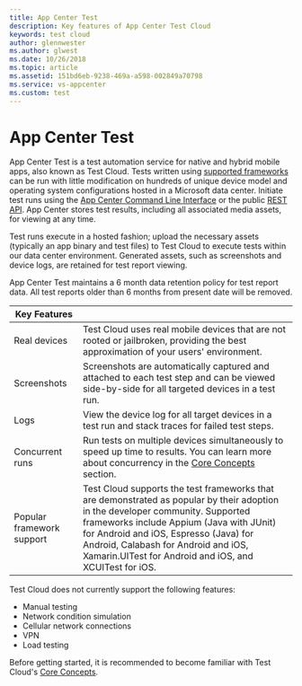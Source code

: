 ```yaml
---
title: App Center Test
description: Key features of App Center Test Cloud
keywords: test cloud
author: glennwester
ms.author: glwest
ms.date: 10/26/2018
ms.topic: article
ms.assetid: 151bd6eb-9238-469a-a598-002849a70798
ms.service: vs-appcenter
ms.custom: test
---
```


# App Center Test

App Center Test is a test automation service for native and hybrid mobile apps, also known as Test Cloud. Tests written using [supported frameworks](https://docs.microsoft.com/en-us/appcenter/test-cloud/preparing-for-upload/) can be run with little modification on hundreds of unique device model and operating system configurations hosted in a Microsoft data center. Initiate test runs using the [App Center Command Line Interface](~/cli/index.md) or the public [REST API](https://openapi.appcenter.ms/#/test). App Center stores test results, including all associated media assets, for viewing at any time.

Test runs execute in a hosted fashion; upload the necessary assets (typically an app binary and test files) to Test Cloud to execute tests within our data center environment. Generated assets, such as screenshots and device logs, are retained for test report viewing.

App Center Test maintains a 6 month data retention policy for test report data. All test reports older than 6 months from present date will be removed.

| Key Features | |
| --- | --- |
| Real devices | Test Cloud uses real mobile devices that are not rooted or jailbroken, providing the best approximation of your users' environment. |
| Screenshots | Screenshots are automatically captured and attached to each test step and can be viewed side-by-side for all targeted devices in a test run. |
| Logs | View the device log for all target devices in a test run and stack traces for failed test steps. |
| Concurrent runs | Run tests on multiple devices simultaneously to speed up time to results. You can learn more about concurrency in the [Core Concepts](~/test-cloud/core-concepts.md) section. |
| Popular framework support | Test Cloud supports the test frameworks that are demonstrated as popular by their adoption in the developer community. Supported frameworks include Appium (Java with JUnit) for Android and iOS, Espresso (Java) for Android, Calabash for Android and iOS, Xamarin.UITest for Android and iOS, and XCUITest for iOS. |

Test Cloud does not currently support the following features:

- Manual testing
- Network condition simulation
- Cellular network connections
- VPN
- Load testing

Before getting started, it is recommended to become familiar with Test Cloud's [Core Concepts](~/test-cloud/core-concepts.md).
